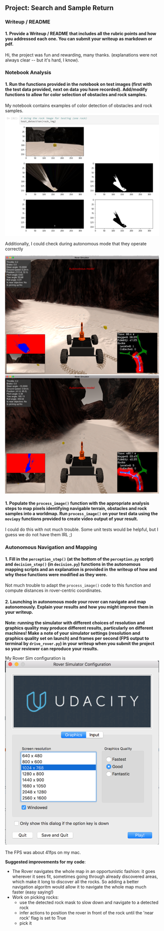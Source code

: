 ## Project: Search and Sample Return
### Writeup / README

#### 1. Provide a Writeup / README that includes all the rubric points and how you addressed each one.  You can submit your writeup as markdown or pdf.

Hi, the project was fun and rewarding, many thanks. (explanations were not always clear -- but it's hard, I know).

### Notebook Analysis
#### 1. Run the functions provided in the notebook on test images (first with the test data provided, next on data you have recorded). Add/modify functions to allow for color selection of obstacles and rock samples.
My notebook contains examples of color detection of obstacles and rock samples.
![c - rock detected](images/2c.rock-detected.png)

Additionally, I could check during autonomous mode that they operate correctly

![a - rock detected](images/2a.rock-detected.png)
![b - rock detected](images/2b.rock-detected.png)

#### 1. Populate the `process_image()` function with the appropriate analysis steps to map pixels identifying navigable terrain, obstacles and rock samples into a worldmap.  Run `process_image()` on your test data using the `moviepy` functions provided to create video output of your result.
I could do this with not much trouble. Some unit tests would be helpful, but I guess we do not have them IRL ;)

### Autonomous Navigation and Mapping

#### 1. Fill in the `perception_step()` (at the bottom of the `perception.py` script) and `decision_step()` (in `decision.py`) functions in the autonomous mapping scripts and an explanation is provided in the writeup of how and why these functions were modified as they were.
Not much trouble to adapt the `process_image()` code to this function and compute distances in rover-centric coordinates.

#### 2. Launching in autonomous mode your rover can navigate and map autonomously.  Explain your results and how you might improve them in your writeup.

**Note: running the simulator with different choices of resolution and graphics quality may produce different results, particularly on different machines!  Make a note of your simulator settings (resolution and graphics quality set on launch) and frames per second (FPS output to terminal by `drive_rover.py`) in your writeup when you submit the project so your reviewer can reproduce your results.**

My Rover Sim configuration is
![Rover Simulator Configuration](images/1.rover-simulator-configuration.png)

The FPS was about 41fps on my mac.

**Suggested improvements for my code**:

- The Rover navigates the whole map in an opportunistic fashion: it goes wherever it sees fit, sometimes going through already discovered areas, which make it long to discover all the rocks. So adding a better navigation algoritm would allow it to navigate the whole map much faster (easy saying!)
- Work on picking rocks:
  - use the detected rock mask to slow down and navigate to a detected rock
  - infer actions to position the rover in front of the rock until the 'near rock' flag is set to True
  - pick it
